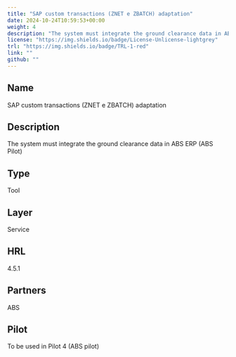 ```yaml
---
title: "SAP custom transactions (ZNET e ZBATCH) adaptation"
date: 2024-10-24T10:59:53+00:00
weight: 4
description: "The system must integrate the ground clearance data in ABS ERP (ABS Pilot)"
license: "https://img.shields.io/badge/License-Unlicense-lightgrey"
trl: "https://img.shields.io/badge/TRL-1-red"
link: ""
github: ""
---
```


## Name
SAP custom transactions (ZNET e ZBATCH) adaptation

## Description
The system must integrate the ground clearance data in ABS ERP (ABS Pilot)

## Type
Tool

## Layer
Service

## HRL
4.5.1

## Partners
ABS

## Pilot
To be used in Pilot 4 (ABS pilot)
